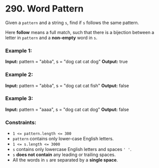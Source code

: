 # 290. Word Pattern

Given a `pattern` and a string `s`, find if `s` follows the same pattern.

Here **follow** means a full match, such that there is a bijection between a letter in `pattern` and a **non-empty** word in `s`.

### Example 1:
**Input:** pattern = "abba", s = "dog cat cat dog"
**Output:** true

### Example 2:
**Input:** pattern = "abba", s = "dog cat cat fish"
**Output:** false

### Example 3:
**Input:** pattern = "aaaa", s = "dog cat cat dog"
**Output:** false
 
### Constraints:
- `1 <= pattern.length <= 300`
- `pattern` contains only lower-case English letters.
- `1 <= s.length <= 3000`
- `s` contains only lowercase English letters and spaces `' '`.
- `s` **does not contain** any leading or trailing spaces.
- All the words in `s` are separated by a **single space**.
